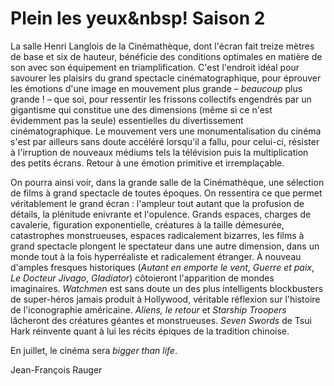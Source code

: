 # Plein les yeux&nbsp! Saison 2

La salle Henri Langlois de la Cinémathèque, dont l'écran fait treize mètres de base et six de hauteur, bénéficie des conditions optimales en matière de son avec son équipement en triamplification. C'est l'endroit idéal pour savourer les plaisirs du grand spectacle cinématographique, pour éprouver les émotions d'une image en mouvement plus grande&nbsp;–&nbsp;*beaucoup* plus grande&nbsp;!&nbsp;–&nbsp;que soi, pour ressentir les frissons collectifs engendrés par un gigantisme qui constitue une des dimensions (même si ce n'est évidemment pas la seule) essentielles du divertissement cinématographique. Le mouvement vers une monumentalisation du cinéma s'est par ailleurs sans doute accéléré lorsqu'il a fallu, pour celui-ci, résister à l'irruption de nouveaux médiums tels la télévision puis la multiplication des petits écrans. Retour à une émotion primitive et irremplaçable.

On pourra ainsi voir, dans la grande salle de la Cinémathèque, une sélection de films à grand spectacle de toutes époques. On ressentira ce que permet véritablement le grand écran&nbsp;: l'ampleur tout autant que la profusion de détails, la plénitude enivrante et l'opulence. Grands espaces, charges de cavalerie, figuration exponentielle, créatures à la taille démesurée, catastrophes monstrueuses, espaces radicalement bizarres, les films à grand spectacle plongent le spectateur dans une autre dimension, dans un monde tout à la fois hyperréaliste et radicalement étranger. À nouveau d'amples fresques historiques (*Autant en emporte le vent*, *Guerre et paix*, *Le Docteur Jivago*, *Gladiator*) côtoieront l'apparition de mondes imaginaires. *Watchmen* est sans doute un des plus intelligents blockbusters de super-héros jamais produit à Hollywood, véritable réflexion sur l'histoire de l'iconographie américaine. *Aliens, le retour* et *Starship Troopers* lâcheront des créatures géantes et monstrueuses. *Seven Swords* de Tsui Hark réinvente quant à lui les récits épiques de la tradition chinoise.

En juillet, le cinéma sera *bigger than life*.

Jean-François Rauger